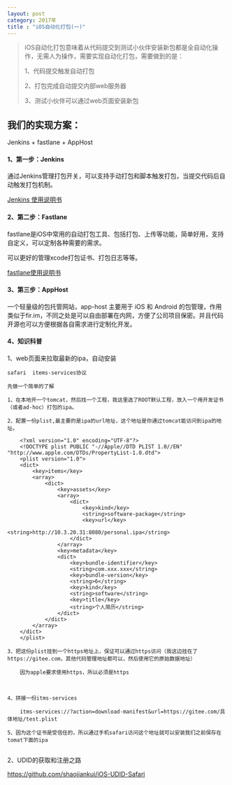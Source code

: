 ```yaml
---
layout: post
category: 2017年
title : "iOS自动化打包(一)"
---
```


> iOS自动化打包意味着从代码提交到测试小伙伴安装新包都是全自动化操作，无需人为操作，需要实现自动化打包，需要做到的是：
>
> 1、代码提交触发自动打包
>
> 2、打包完成自动提交内部web服务器
>
> 3、测试小伙伴可以通过web页面安装新包



## 我们的实现方案：

Jenkins + fastlane + AppHost



#### 1、第一步：Jenkins

通过Jenkins管理打包开关，可以支持手动打包和脚本触发打包，当提交代码后自动触发打包机制。

[Jenkins 使用说明书](https://xilankong.github.io/2017年/2017/07/09/jenkins使用说明书.html)

#### 2、第二步：Fastlane

fastlane是iOS中常用的自动打包工具、包括打包、上传等功能，简单好用，支持自定义，可以定制各种需要的需求。

可以更好的管理xcode打包证书、打包日志等等。

[fastlane使用说明书](https://xilankong.github.io/2017年/2017/07/05/fastlane使用说明书.html)



#### 3、第三步：AppHost

一个轻量级的包托管网站，app-host 主要用于 iOS 和 Android 的包管理，作用类似于fir.im，不同之处是可以自由部署在内网，方便了公司项目保密。并且代码开源也可以方便根据各自需求进行定制化开发。







#### 4、知识科普

1、web页面来拉取最新的ipa，自动安装

```
safari  items-services协议

先做一个简单的了解

1、在本地开一个tomcat，然后找一个工程，我这里选了ROOT默认工程，放入一个用开发证书（或者ad-hoc）打包的ipa。

2、配置一份plist,最主要的是ipa的url地址，这个地址是你通过tomcat能访问到ipa的地址。

    <?xml version="1.0" encoding="UTF-8"?>
    <!DOCTYPE plist PUBLIC "-//Apple//DTD PLIST 1.0//EN" "http://www.apple.com/DTDs/PropertyList-1.0.dtd">
    <plist version="1.0">
    <dict>
    	<key>items</key>
    	<array>
    		<dict>
    			<key>assets</key>
    			<array>
    				<dict>
    					<key>kind</key>
    					<string>software-package</string>
    					<key>url</key>
    					<string>http://10.3.20.31:8080/personal.ipa</string>
    				</dict>
    			</array>
    			<key>metadata</key>
    			<dict>
    				<key>bundle-identifier</key>
    				<string>com.xxx.xxx</string>
    				<key>bundle-version</key>
    				<string>6</string>
    				<key>kind</key>
    				<string>software</string>
    				<key>title</key>
    				<string>个人简历</string>
    			</dict>
    		</dict>
    	</array>
    </dict>
    </plist>

3、把这份plist挂到一个https地址上，保证可以通过https访问（我这边挂在了https://gitee.com，其他代码管理地址都可以，然后使用它的原始数据地址）

    因为apple要求使用https，所以必须是https



4、拼接一份itms-services

    itms-services://?action=download-manifest&url=https://gitee.com/具体地址/test.plist

5、因为这个证书是受信任的，所以通过手机safari访问这个地址就可以安装我们之前保存在tomat下面的ipa


```



2、UDID的获取和注册之路

https://github.com/shaojiankui/iOS-UDID-Safari